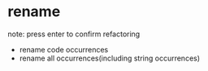 # rename

note: press enter to confirm refactoring
- rename code occurrences
- rename all occurrences(including string occurrences)
